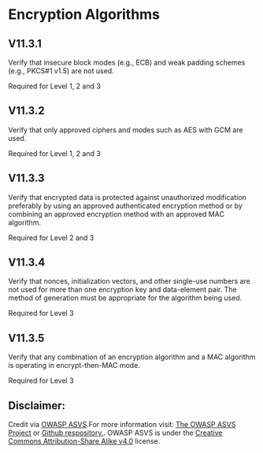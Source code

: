 #  Encryption Algorithms
## V11.3.1

Verify that insecure block modes (e.g., ECB) and weak padding schemes (e.g., PKCS#1 v1.5) are not used.

Required for Level 1, 2 and 3

## V11.3.2

Verify that only approved ciphers and modes such as AES with GCM are used.

Required for Level 1, 2 and 3

## V11.3.3

Verify that encrypted data is protected against unauthorized modification preferably by using an approved authenticated encryption method or by combining an approved encryption method with an approved MAC algorithm.

Required for Level 2 and 3

## V11.3.4

Verify that nonces, initialization vectors, and other single-use numbers are not used for more than one encryption key and data-element pair. The method of generation must be appropriate for the algorithm being used.

Required for Level 3

## V11.3.5

Verify that any combination of an encryption algorithm and a MAC algorithm is operating in encrypt-then-MAC mode.

Required for Level 3

## Disclaimer:

Credit via [OWASP ASVS](https://owasp.org/www-project-application-security-verification-standard/).For more information visit: [The OWASP ASVS Project](https://owasp.org/www-project-application-security-verification-standard/) or [Github respository.](https://github.com/OWASP/ASVS). OWASP ASVS is under the [Creative Commons Attribution-Share Alike v4.0](https://github.com/OWASP/ASVS/blob/v5.0.0/LICENSE.md) license.

